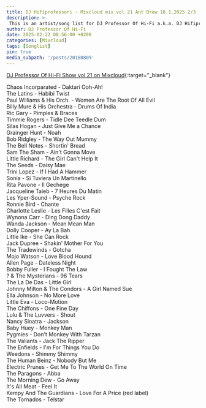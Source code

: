 ```yaml
---
title: DJ Hifiprofessori - Mixcloud mix vol 21 Ant Brew 18.1.2025 2/3
description: >-
 This is an artist/song list for DJ Professor Of Hi-Fi a.k.a. DJ Hifiprofessori Mixloud mix.
author: DJ Professor Of Hi-Fi
date: 2025-02-22 08:56:00 +0200
categories: [Mixcloud]
tags: [Songlist]
pin: true
media_subpath: '/posts/20180809'
---
```


[DJ Professor Of Hi-Fi Show vol 21 on Mixcloud](https://www.mixcloud.com/JohannesPirulainen/dj-professor-of-hi-fi-show-vol-21-dj-hifiprofessori-at-ant-brew-bar-in-lahti-18012025-23/){:target="_blank"}

Chaos Incorparated - Daktari Ooh-Ah!  
The Latins - Habibi Twist  
Paul Williams & His Orch. - Women Are The Root Of All Evil  
Billy Mure & His Orchestra - Drums Of India  
Ric Gary - Pimples & Braces  
Timmie Rogers - Tidle Dee Teedle Dum  
Silas Hogan - Just Give Me a Chance  
Grainger Hunt - Noah  
Bob Ridgley - The Way Out Mummy  
The Bell Notes - Shortin' Bread  
Sam The Sham - Ain't Gonna Move  
Little Richard - The Girl Can't Help It  
The Seeds - Daisy Mae  
Trini Lopez - If I Had A Hammer  
Sonia - Si Tuviera Un Martinello  
Rita Pavone - Il Gechege  
Jacqueline Taieb - 7 Heures Du Matin  
Les Yper-Sound - Psyche Rock  
Ronnie Bird - Chante  
Charlotte Leslie - Les Filles C'est Fait  
Wynona Carr - Ding Dong Daddy  
Wanda Jackson - Mean Mean Man  
Dolly Cooper - Ay La Bah  
Little Ike - She Can Rock  
Jack Dupree - Shakin' Mother For You  
The Tradewinds - Gotcha  
Mojo Watson - Love Blood Hound  
Allen Page - Dateless Night  
Bobby Fuller - I Fought The Law  
? & The Mysterians - 96 Tears  
The La De Das - Little Girl  
Johnny Milton & The Condors - A Girl Named Sue  
Ella Johnson - No More Love  
Little Eva - Loco-Motion  
The Chiffons - One Fine Day  
Lulu & The Luvvers - Shout  
Nancy Sinatra - Jackson  
Baby Huey - Monkey Man  
Pygmies - Don't Monkey With Tarzan  
The Valiants - Jack The Ripper  
The Enfields - I'm For Things You Do  
Weedons - Shimmy Shimmy  
The Human Beinz - Nobody But Me  
Electric Prunes - Get Me To The World On Time  
The Paragons - Abba  
The Morning Dew - Go Away  
It's All Meat - Feel It  
Kempy And The Guardians - Love For A Price (red label)  
The Tornados - Telstar  
